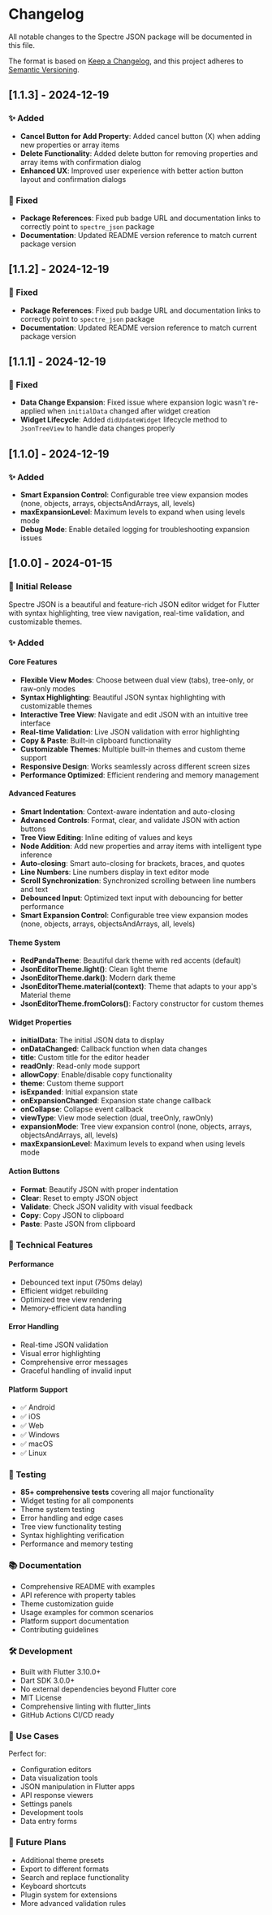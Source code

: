 # Changelog

All notable changes to the Spectre JSON package will be documented in this file.

The format is based on [Keep a Changelog](https://keepachangelog.com/en/1.0.0/),
and this project adheres to [Semantic Versioning](https://semver.org/spec/v2.0.0.html).

## [1.1.3] - 2024-12-19

### ✨ Added
- **Cancel Button for Add Property**: Added cancel button (X) when adding new properties or array items
- **Delete Functionality**: Added delete button for removing properties and array items with confirmation dialog
- **Enhanced UX**: Improved user experience with better action button layout and confirmation dialogs

### 🔗 Fixed
- **Package References**: Fixed pub badge URL and documentation links to correctly point to `spectre_json` package
- **Documentation**: Updated README version reference to match current package version

## [1.1.2] - 2024-12-19

### 🔗 Fixed
- **Package References**: Fixed pub badge URL and documentation links to correctly point to `spectre_json` package
- **Documentation**: Updated README version reference to match current package version

## [1.1.1] - 2024-12-19

### 🐛 Fixed
- **Data Change Expansion**: Fixed issue where expansion logic wasn't re-applied when `initialData` changed after widget creation
- **Widget Lifecycle**: Added `didUpdateWidget` lifecycle method to `JsonTreeView` to handle data changes properly

## [1.1.0] - 2024-12-19

### ✨ Added
- **Smart Expansion Control**: Configurable tree view expansion modes (none, objects, arrays, objectsAndArrays, all, levels)
- **maxExpansionLevel**: Maximum levels to expand when using levels mode
- **Debug Mode**: Enable detailed logging for troubleshooting expansion issues

## [1.0.0] - 2024-01-15

### 🎉 Initial Release

Spectre JSON is a beautiful and feature-rich JSON editor widget for Flutter with syntax highlighting, tree view navigation, real-time validation, and customizable themes.

### ✨ Added

#### Core Features
- **Flexible View Modes**: Choose between dual view (tabs), tree-only, or raw-only modes
- **Syntax Highlighting**: Beautiful JSON syntax highlighting with customizable themes
- **Interactive Tree View**: Navigate and edit JSON with an intuitive tree interface
- **Real-time Validation**: Live JSON validation with error highlighting
- **Copy & Paste**: Built-in clipboard functionality
- **Customizable Themes**: Multiple built-in themes and custom theme support
- **Responsive Design**: Works seamlessly across different screen sizes
- **Performance Optimized**: Efficient rendering and memory management

#### Advanced Features
- **Smart Indentation**: Context-aware indentation and auto-closing
- **Advanced Controls**: Format, clear, and validate JSON with action buttons
- **Tree View Editing**: Inline editing of values and keys
- **Node Addition**: Add new properties and array items with intelligent type inference
- **Auto-closing**: Smart auto-closing for brackets, braces, and quotes
- **Line Numbers**: Line numbers display in text editor mode
- **Scroll Synchronization**: Synchronized scrolling between line numbers and text
- **Debounced Input**: Optimized text input with debouncing for better performance
- **Smart Expansion Control**: Configurable tree view expansion modes (none, objects, arrays, objectsAndArrays, all, levels)

#### Theme System
- **RedPandaTheme**: Beautiful dark theme with red accents (default)
- **JsonEditorTheme.light()**: Clean light theme
- **JsonEditorTheme.dark()**: Modern dark theme
- **JsonEditorTheme.material(context)**: Theme that adapts to your app's Material theme
- **JsonEditorTheme.fromColors()**: Factory constructor for custom themes

#### Widget Properties
- **initialData**: The initial JSON data to display
- **onDataChanged**: Callback function when data changes
- **title**: Custom title for the editor header
- **readOnly**: Read-only mode support
- **allowCopy**: Enable/disable copy functionality
- **theme**: Custom theme support
- **isExpanded**: Initial expansion state
- **onExpansionChanged**: Expansion state change callback
- **onCollapse**: Collapse event callback
- **viewType**: View mode selection (dual, treeOnly, rawOnly)
- **expansionMode**: Tree view expansion control (none, objects, arrays, objectsAndArrays, all, levels)
- **maxExpansionLevel**: Maximum levels to expand when using levels mode

#### Action Buttons
- **Format**: Beautify JSON with proper indentation
- **Clear**: Reset to empty JSON object
- **Validate**: Check JSON validity with visual feedback
- **Copy**: Copy JSON to clipboard
- **Paste**: Paste JSON from clipboard

### 🔧 Technical Features

#### Performance
- Debounced text input (750ms delay)
- Efficient widget rebuilding
- Optimized tree view rendering
- Memory-efficient data handling

#### Error Handling
- Real-time JSON validation
- Visual error highlighting
- Comprehensive error messages
- Graceful handling of invalid input

#### Platform Support
- ✅ Android
- ✅ iOS
- ✅ Web
- ✅ Windows
- ✅ macOS
- ✅ Linux

### 🧪 Testing

- **85+ comprehensive tests** covering all major functionality
- Widget testing for all components
- Theme system testing
- Error handling and edge cases
- Tree view functionality testing
- Syntax highlighting verification
- Performance and memory testing

### 📚 Documentation

- Comprehensive README with examples
- API reference with property tables
- Theme customization guide
- Usage examples for common scenarios
- Platform support documentation
- Contributing guidelines

### 🛠️ Development

- Built with Flutter 3.10.0+
- Dart SDK 3.0.0+
- No external dependencies beyond Flutter core
- MIT License
- Comprehensive linting with flutter_lints
- GitHub Actions CI/CD ready

### 🎯 Use Cases

Perfect for:
- Configuration editors
- Data visualization tools
- JSON manipulation in Flutter apps
- API response viewers
- Settings panels
- Development tools
- Data entry forms

### 🔮 Future Plans

- Additional theme presets
- Export to different formats
- Search and replace functionality
- Keyboard shortcuts
- Plugin system for extensions
- More advanced validation rules
